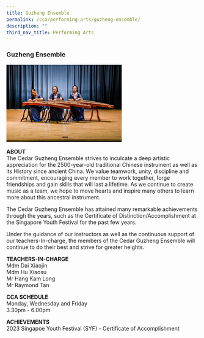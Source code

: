 ```yaml
---
title: Guzheng Ensemble
permalink: /cca/performing-arts/guzheng-ensemble/
description: ""
third_nav_title: Performing Arts
---
```

### Guzheng Ensemble

<img src="/images/pa2.png" style="width:60%">

**ABOUT**  <br>
The Cedar Guzheng Ensemble strives to inculcate a deep artistic appreciation for the 2500-year-old traditional Chinese instrument as well as its History since ancient China. We value teamwork, unity, discipline and commitment, encouraging every member to work together, forge friendships and gain skills that will last a lifetime. As we continue to create music as a team, we hope to move hearts and inspire many others to learn more about this ancestral instrument.

  

The Cedar Guzheng Ensemble has attained many remarkable achievements through the years, such as the Certificate of Distinction/Accomplishment at the Singapore Youth Festival for the past few years. 
  

Under the guidance of our instructors as well as the continuous support of our teachers-In-charge, the members of the Cedar Guzheng Ensemble will continue to do their best and strive for greater heights.

  
**TEACHERS-IN-CHARGE**  
Mdm Dai Xiaojin<br>
Mdm Hu Xiaosu<br>
Mr Hang Kam Long<br>
Mr Raymond Tan<br>

  
**CCA SCHEDULE**  
Monday, Wednesday and Friday  
3.30pm - 6.00pm  
  
**ACHIEVEMENTS**
<br>2023 Singapoe Youth Festival (SYF) - Certificate of Accomplishment
